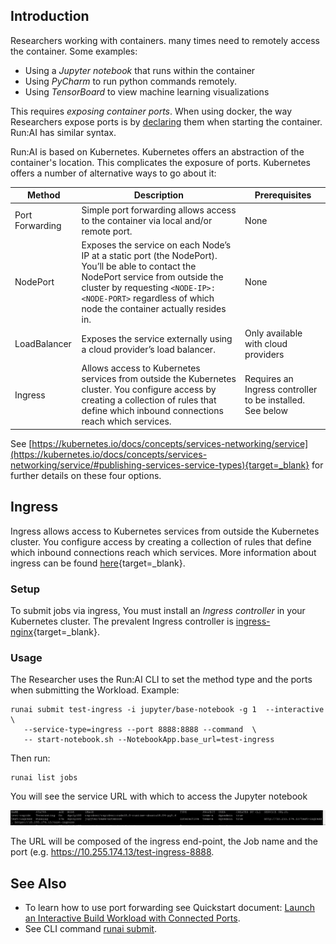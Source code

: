 ## Introduction

Researchers working with containers. many times need to remotely access the container. Some examples:

*   Using a _Jupyter_ _notebook_ that runs within the container
*   Using _PyCharm_ to run python commands remotely.
*   Using _TensorBoard_ to view machine learning visualizations

This requires _exposing container ports_. When using docker, the way Researchers expose ports is by <a href="https://docs.docker.com/engine/reference/commandline/run/" target="_self">declaring</a> them when starting the container. Run:AI has similar syntax.

Run:AI is based on Kubernetes. Kubernetes offers an abstraction of the container's location. This complicates the exposure of ports. Kubernetes offers a number of alternative  ways to go about it:

| Method | Description | Prerequisites |
|--------|-------------|---------------|
| Port Forwarding | Simple port forwarding allows access to the container via local and/or remote port. | None |
| NodePort | Exposes the service on each Node’s IP at a static port (the NodePort). You’ll be able to contact the NodePort service from outside the cluster by requesting `<NODE-IP>:<NODE-PORT>` regardless of which node the container actually resides in. | None |  
| LoadBalancer | Exposes the service externally using a cloud provider’s load balancer. | Only available with cloud providers | 
| Ingress |  Allows access to Kubernetes services from outside the Kubernetes cluster. You configure access by creating a collection of rules that define which inbound connections reach which services. | Requires an Ingress controller to be installed. See below | 

See [https://kubernetes.io/docs/concepts/services-networking/service](https://kubernetes.io/docs/concepts/services-networking/service/#publishing-services-service-types){target=_blank} for further details on these four options.


## Ingress

Ingress allows access to Kubernetes services from outside the Kubernetes cluster. You configure access by creating a collection of rules that define which inbound connections reach which services. More information about ingress can be found [here](https://kubernetes.io/docs/concepts/services-networking/ingress/){target=_blank}.

### Setup

To submit jobs via ingress, You must install an _Ingress controller_ in your Kubernetes cluster. The prevalent Ingress controller is [ingress-nginx](https://kubernetes.github.io/ingress-nginx/deploy/){target=_blank}. 


### Usage

The Researcher uses the Run:AI CLI to set the method type and the ports when submitting the Workload. Example:

```
runai submit test-ingress -i jupyter/base-notebook -g 1  --interactive \ 
   --service-type=ingress --port 8888:8888 --command  \
   -- start-notebook.sh --NotebookApp.base_url=test-ingress
```

Then run:

```
runai list jobs
```

You will see the service URL with which to access the Jupyter notebook

![mceclip0.png](img/mceclip0.png)

The URL will be composed of the ingress end-point, the Job name and the port (e.g. <a href="https://10.255.174.13/test-ingress-8888" target="_self">https://10.255.174.13/test-ingress-8888</a>.



## See Also

* To learn how to use port forwarding see Quickstart document:  [Launch an Interactive Build Workload with Connected Ports](../../../Researcher/Walkthroughs/walkthrough-build-ports.md).
* See CLI command [runai submit](../../../Researcher/cli-reference/runai-submit.md).
